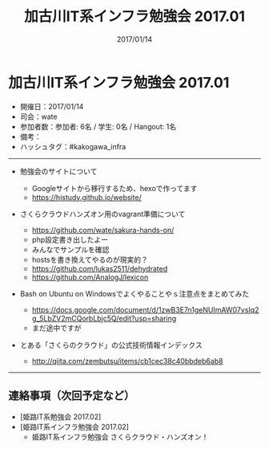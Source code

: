 ﻿---
title: 加古川IT系インフラ勉強会 2017.01
date: 2017/01/14
categories:
  - event
---

# 加古川IT系インフラ勉強会 2017.01

* 開催日：2017/01/14
* 司会：wate
* 参加者数：参加者: 6名 / 学生: 0名 / Hangout: 1名
* 備考：
* ハッシュタグ：#kakogawa_infra

---

* 勉強会のサイトについて
    * Googleサイトから移行するため、hexoで作ってます
    * https://histudy.github.io/website/

* さくらクラウドハンズオン用のvagrant準備について
    * https://github.com/wate/sakura-hands-on/
    * php設定書き出したよー
    * みんなでサンプルを確認
    * hostsを書き換えてやるのが現実的？
    * https://github.com/lukas2511/dehydrated
    * https://github.com/AnalogJ/lexicon

* Bash on Ubuntu on Windowsでよくやることやｓ注意点をまとめてみた
    * https://docs.google.com/document/d/1zwB3E7n1geNUImAW07vsIq2g_5LbZV2mCQorbLbjc5Q/edit?usp=sharing
    * まだ途中ですが

* とある「さくらのクラウド」の公式技術情報インデックス
    * http://qiita.com/zembutsu/items/cb1cec38c40bbdeb6ab8

---

## 連絡事項（次回予定など）

* [姫路IT系勉強会 2017.02]
* [姫路IT系インフラ勉強会 2017.02]
    * 姫路IT系インフラ勉強会 さくらクラウド・ハンズオン！
